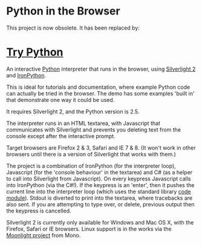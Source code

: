 # Python in the Browser #


This project is now obsolete. It has been replaced by:

# [Try Python](http://code.google.com/p/pythoninthebrowser/) #


An interactive [Python](http://www.python.org) interpreter that runs in the browser, using [Silverlight 2](http://silverlight.net/GetStarted/) and [IronPython](http://www.codeplex.com/IronPython).

This is ideal for tutorials and documentation, where example Python code can actually be tried in the browser. The demo has some examples 'built in' that demonstrate one way it could be used.

It requires Silverlight 2, and the Python version is 2.5.

The interpreter runs in an HTML textarea, with Javascript that communicates with Silverlight and prevents you deleting text from the console except after the interactive prompt.

Target browsers are Firefox 2 & 3, Safari and IE 7 & 8. (It won't work in other browsers until there is a version of Silverlight that works with them.)

The project is a combination of IronPython (for the interpreter loop), Javascript (for the 'console behaviour' in the textarea) and C# (as a helper to call into Silverlight from Javascript).  On every keypress Javascript calls into IronPython (via the C#!). If the keypress is an 'enter', then it pushes the current line into the interpreter loop (which uses the standard library [code module](http://docs.python.org/lib/module-code.html)). Stdout is diverted to print into the textarea, where tracebacks are also sent. If you are attempting to type over, or delete, previous output then the keypress is cancelled.

Silverlight 2 is currently only available for Windows and Mac OS X, with the Firefox, Safari or IE browsers. Linux support is in the works via the [Moonlight project](http://www.mono-project.com/Moonlight) from Mono.